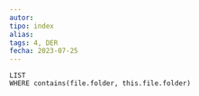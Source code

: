 ```yaml
---
autor:
tipo: index
alias:
tags: 4, DER
fecha: 2023-07-25
---
```


```dataview
LIST
WHERE contains(file.folder, this.file.folder)
```
